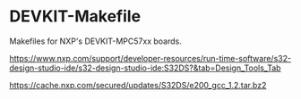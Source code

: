 # DEVKIT-Makefile
Makefiles for NXP's DEVKIT-MPC57xx boards.


https://www.nxp.com/support/developer-resources/run-time-software/s32-design-studio-ide/s32-design-studio-ide:S32DS?&tab=Design_Tools_Tab

https://cache.nxp.com/secured/updates/S32DS/e200_gcc_1.2.tar.bz2
